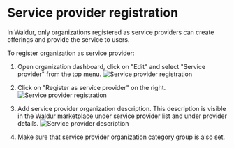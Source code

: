 # Service provider registration

In Waldur, only organizations registered as service providers can create offerings and provide the service to users.

To register organization as service provider:

1. Open organization dashboard, click on "Edit" and select "Service provider" from the top menu.
   ![Service provider registration](../img/sp_reg.jpg)

2. Click on "Register as service provider" on the right.
   ![Service provider registration](../img/sp_reg2.jpg)

3. Add service provider organization description. This description is visible in the Waldur marketplace under service provider list and under provider details.
   ![Service provider description](../img/sp_descr.jpg)

4. Make sure that service provider organization category group is also set.
